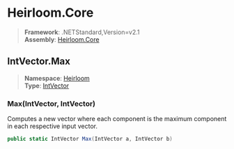 # Heirloom.Core

> **Framework**: .NETStandard,Version=v2.1  
> **Assembly**: [Heirloom.Core][0]  

## IntVector.Max

> **Namespace**: [Heirloom][0]  
> **Type**: [IntVector][1]  

### Max(IntVector, IntVector)

Computes a new vector where each component is the maximum component in each respective input vector.

```cs
public static IntVector Max(IntVector a, IntVector b)
```

[0]: ../../../Heirloom.Core.md
[1]: ../IntVector.md
